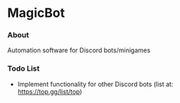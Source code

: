 # MagicBot

### About
Automation software for Discord bots/minigames

### Todo List
- Implement functionality for other Discord bots (list at: https://top.gg/list/top)
